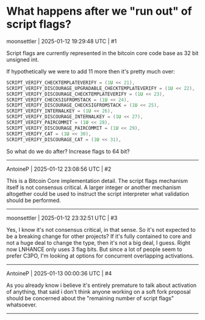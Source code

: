 # What happens after we "run out" of script flags?

moonsettler | 2025-01-12 19:29:48 UTC | #1

Script flags are currently represented in the bitcoin core code base as 32 bit unsigned int.

If hypothetically we were to add 11 more then it's pretty much over:
```c++
SCRIPT_VERIFY_CHECKTEMPLATEVERIFY = (1U << 21),
SCRIPT_VERIFY_DISCOURAGE_UPGRADABLE_CHECKTEMPLATEVERIFY = (1U << 22),
SCRIPT_VERIFY_DISCOURAGE_CHECKTEMPLATEVERIFY = (1U << 23),
SCRIPT_VERIFY_CHECKSIGFROMSTACK = (1U << 24),
SCRIPT_VERIFY_DISCOURAGE_CHECKSIGFROMSTACK = (1U << 25),
SCRIPT_VERIFY_INTERNALKEY = (1U << 26),
SCRIPT_VERIFY_DISCOURAGE_INTERNALKEY = (1U << 27),
SCRIPT_VERIFY_PAIRCOMMIT = (1U << 28),
SCRIPT_VERIFY_DISCOURAGE_PAIRCOMMIT = (1U << 29),
SCRIPT_VERIFY_CAT = (1U << 30),
SCRIPT_VERIFY_DISCOURAGE_CAT = (1U << 31),
```
So what do we do after? Increase flags to 64 bit?

-------------------------

AntoineP | 2025-01-12 23:08:56 UTC | #2

This is a Bitcoin Core implementation detail. The script flags mechanism itself is not consensus critical. A larger integer or another mechanism altogether could be used to instruct the script interpreter what validation should be performed.

-------------------------

moonsettler | 2025-01-12 23:32:51 UTC | #3

Yes, I know it's not consensus critical, in that sense. So it's not expected to be a breaking change for other projects? If it's fully contained to core and not a huge deal to change the type, then it's not a big deal, I guess. Right now LNHANCE only uses 3 flag bits. But since a lot of people seem to prefer C3PO, I'm looking at options for concurrent overlapping activations.

-------------------------

AntoineP | 2025-01-13 00:00:36 UTC | #4

As you already know i believe it's entirely premature to talk about activation of anything, that said i don't think anyone working on a soft fork proposal should be concerned about the "remaining number of script flags" whatsoever.

-------------------------

